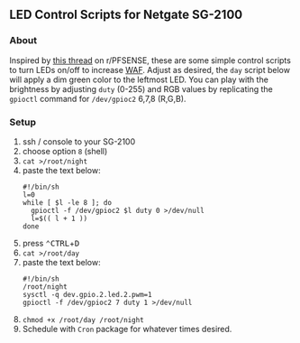 ## LED Control Scripts for Netgate SG-2100

### About

Inspired by [this thread](https://www.reddit.com/r/Netgate/comments/mxjawo/sg2100_led_light_too_bright/) on r/PFSENSE, these are some simple control scripts to turn LEDs on/off to increase [WAF](https://en.wikipedia.org/wiki/Wife_acceptance_factor). Adjust as desired, the `day` script below will apply a dim green color to the leftmost LED. You can play with the brightness by adjusting `duty` (0-255) and RGB values by replicating the `gpioctl` command for `/dev/gpioc2` 6,7,8 (R,G,B).

### Setup

1. ssh / console to your SG-2100
1. choose option `8` (shell)
1. `cat >/root/night`
1. paste the text below:
   ```
   #!/bin/sh
   l=0
   while [ $l -le 8 ]; do
     gpioctl -f /dev/gpioc2 $l duty 0 >/dev/null
     l=$(( l + 1 ))
   done
   ```
1. press <kbd>⌃CTRL</kbd>+<kbd>D</kbd>
1. `cat >/root/day`
1. paste the text below:
   ```
   #!/bin/sh
   /root/night
   sysctl -q dev.gpio.2.led.2.pwm=1
   gpioctl -f /dev/gpioc2 7 duty 1 >/dev/null
   ```
1. `chmod +x /root/day /root/night`
1. Schedule with `Cron` package for whatever times desired.
